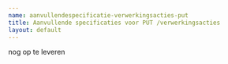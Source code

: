 ```yaml
---
name: aanvullendespecificatie-verwerkingsacties-put
title: Aanvullende specificaties voor PUT /verwerkingsacties
layout: default
---
```


nog op te leveren
